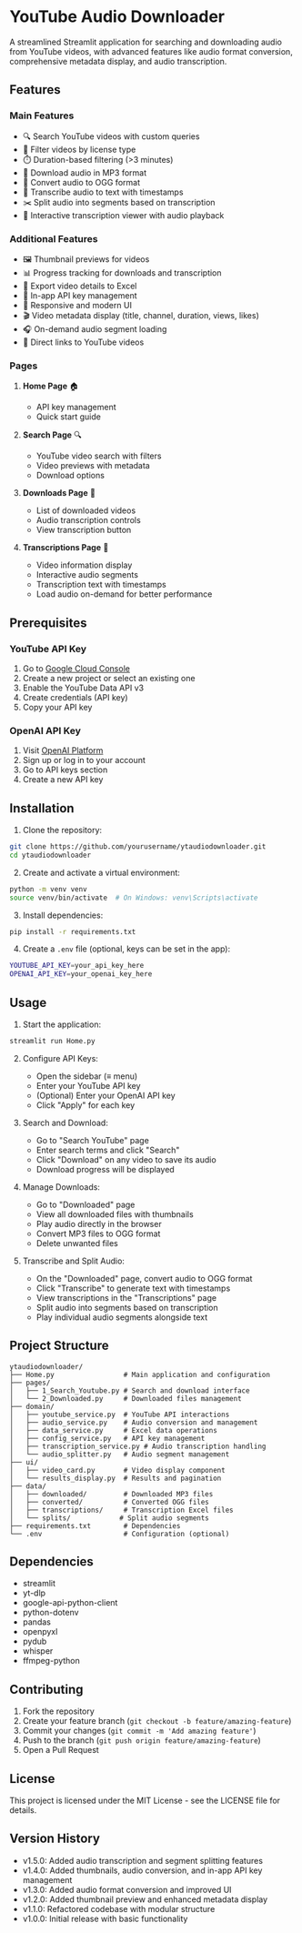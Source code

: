 # YouTube Audio Downloader

A streamlined Streamlit application for searching and downloading audio from YouTube videos, with advanced features like audio format conversion, comprehensive metadata display, and audio transcription.

## Features

### Main Features
- 🔍 Search YouTube videos with custom queries
- 📜 Filter videos by license type
- ⏱️ Duration-based filtering (>3 minutes)
- 🎵 Download audio in MP3 format
- 🔄 Convert audio to OGG format
- 🎯 Transcribe audio to text with timestamps
- ✂️ Split audio into segments based on transcription
- 📝 Interactive transcription viewer with audio playback

### Additional Features
- 🖼️ Thumbnail previews for videos
- 📊 Progress tracking for downloads and transcription
- 📑 Export video details to Excel
- 🔑 In-app API key management
- 📱 Responsive and modern UI
- 🎬 Video metadata display (title, channel, duration, views, likes)
- 🎧 On-demand audio segment loading
- 🔗 Direct links to YouTube videos

### Pages
1. **Home Page** 🏠
   - API key management
   - Quick start guide

2. **Search Page** 🔍
   - YouTube video search with filters
   - Video previews with metadata
   - Download options

3. **Downloads Page** 📂
   - List of downloaded videos
   - Audio transcription controls
   - View transcription button

4. **Transcriptions Page** 📝
   - Video information display
   - Interactive audio segments
   - Transcription text with timestamps
   - Load audio on-demand for better performance

## Prerequisites

### YouTube API Key
1. Go to [Google Cloud Console](https://console.cloud.google.com/)
2. Create a new project or select an existing one
3. Enable the YouTube Data API v3
4. Create credentials (API key)
5. Copy your API key

### OpenAI API Key
1. Visit [OpenAI Platform](https://platform.openai.com/)
2. Sign up or log in to your account
3. Go to API keys section
4. Create a new API key

## Installation

1. Clone the repository:
```bash
git clone https://github.com/yourusername/ytaudiodownloader.git
cd ytaudiodownloader
```

2. Create and activate a virtual environment:
```bash
python -m venv venv
source venv/bin/activate  # On Windows: venv\Scripts\activate
```

3. Install dependencies:
```bash
pip install -r requirements.txt
```

4. Create a `.env` file (optional, keys can be set in the app):
```bash
YOUTUBE_API_KEY=your_api_key_here
OPENAI_API_KEY=your_openai_key_here
```

## Usage

1. Start the application:
```bash
streamlit run Home.py
```

2. Configure API Keys:
   - Open the sidebar (≡ menu)
   - Enter your YouTube API key
   - (Optional) Enter your OpenAI API key
   - Click "Apply" for each key

3. Search and Download:
   - Go to "Search YouTube" page
   - Enter search terms and click "Search"
   - Click "Download" on any video to save its audio
   - Download progress will be displayed

4. Manage Downloads:
   - Go to "Downloaded" page
   - View all downloaded files with thumbnails
   - Play audio directly in the browser
   - Convert MP3 files to OGG format
   - Delete unwanted files

5. Transcribe and Split Audio:
   - On the "Downloaded" page, convert audio to OGG format
   - Click "Transcribe" to generate text with timestamps
   - View transcriptions in the "Transcriptions" page
   - Split audio into segments based on transcription
   - Play individual audio segments alongside text

## Project Structure

```
ytaudiodownloader/
├── Home.py                 # Main application and configuration
├── pages/
│   ├── 1_Search_Youtube.py # Search and download interface
│   └── 2_Downloaded.py     # Downloaded files management
├── domain/
│   ├── youtube_service.py  # YouTube API interactions
│   ├── audio_service.py    # Audio conversion and management
│   ├── data_service.py     # Excel data operations
│   ├── config_service.py   # API key management
│   ├── transcription_service.py # Audio transcription handling
│   └── audio_splitter.py   # Audio segment management
├── ui/
│   ├── video_card.py       # Video display component
│   └── results_display.py  # Results and pagination
├── data/
│   ├── downloaded/         # Downloaded MP3 files
│   ├── converted/          # Converted OGG files
│   ├── transcriptions/     # Transcription Excel files
│   └── splits/            # Split audio segments
├── requirements.txt        # Dependencies
└── .env                    # Configuration (optional)
```

## Dependencies

- streamlit
- yt-dlp
- google-api-python-client
- python-dotenv
- pandas
- openpyxl
- pydub
- whisper
- ffmpeg-python

## Contributing

1. Fork the repository
2. Create your feature branch (`git checkout -b feature/amazing-feature`)
3. Commit your changes (`git commit -m 'Add amazing feature'`)
4. Push to the branch (`git push origin feature/amazing-feature`)
5. Open a Pull Request

## License

This project is licensed under the MIT License - see the LICENSE file for details.

## Version History

- v1.5.0: Added audio transcription and segment splitting features
- v1.4.0: Added thumbnails, audio conversion, and in-app API key management
- v1.3.0: Added audio format conversion and improved UI
- v1.2.0: Added thumbnail preview and enhanced metadata display
- v1.1.0: Refactored codebase with modular structure
- v1.0.0: Initial release with basic functionality
